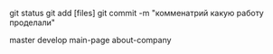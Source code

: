 git status
git add [files]
git commit -m "комменатрий какую работу проделали"

master
develop
main-page
about-company